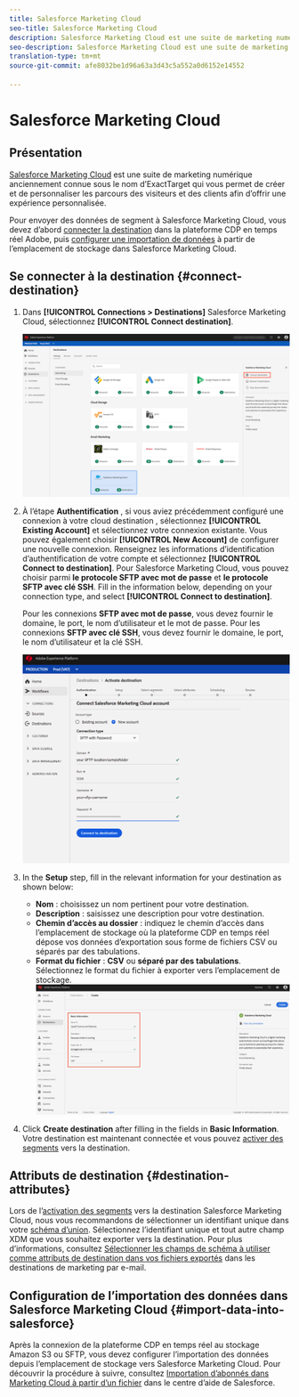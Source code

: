 ```yaml
---
title: Salesforce Marketing Cloud
seo-title: Salesforce Marketing Cloud
description: Salesforce Marketing Cloud est une suite de marketing numérique anciennement connue sous le nom d’ExactTarget qui vous permet de créer et de personnaliser les parcours des visiteurs et des clients afin d’offrir une expérience personnalisée.
seo-description: Salesforce Marketing Cloud est une suite de marketing numérique anciennement connue sous le nom d’ExactTarget qui vous permet de créer et de personnaliser les parcours des visiteurs et des clients afin d’offrir une expérience personnalisée.
translation-type: tm+mt
source-git-commit: afe8032be1d96a63a3d43c5a552a0d6152e14552

---
```



# Salesforce Marketing Cloud

## Présentation

[Salesforce Marketing Cloud](https://www.salesforce.com/products/marketing-cloud/email-marketing/) est une suite de marketing numérique anciennement connue sous le nom d’ExactTarget qui vous permet de créer et de personnaliser les parcours des visiteurs et des clients afin d’offrir une expérience personnalisée.

Pour envoyer des données de segment à Salesforce Marketing Cloud, vous devez d’abord [connecter la destination](#connect-destination) dans la plateforme CDP en temps réel Adobe, puis [configurer une importation de données](#import-data-into-salesforce) à partir de l’emplacement de stockage dans Salesforce Marketing Cloud.

## Se connecter à la destination {#connect-destination}

1. Dans **[!UICONTROL Connections > Destinations]** Salesforce Marketing Cloud, sélectionnez **[!UICONTROL Connect destination]**.

   ![Connexion à Salesforce](/help/rtcdp/destinations/assets/connect-salesforce.png)

1. À l’étape **Authentification** , si vous aviez précédemment configuré une connexion à votre cloud  destination , sélectionnez **[!UICONTROL Existing Account]** et sélectionnez votre connexion existante. Vous pouvez également choisir **[!UICONTROL New Account]** de configurer une nouvelle connexion. Renseignez les informations d’identification d’authentification de votre compte et sélectionnez **[!UICONTROL Connect to destination]**. Pour Salesforce Marketing Cloud, vous pouvez choisir parmi **le protocole SFTP avec mot de passe** et **le protocole SFTP avec clé SSH**. Fill in the information below, depending on your connection type, and select **[!UICONTROL Connect to destination]**.

   Pour les connexions **SFTP avec mot de passe**, vous devez fournir le domaine, le port, le nom d’utilisateur et le mot de passe.
Pour les connexions **SFTP avec clé SSH**, vous devez fournir le domaine, le port, le nom d’utilisateur et la clé SSH.

   ![Renseignement des informations sur Salesforce](/help/rtcdp/destinations/assets/salesforce-authenticate.png)

1. In the **Setup** step, fill in the relevant information for your destination as shown below:
   * **Nom** : choisissez un nom pertinent pour votre destination.
   * **Description** : saisissez une description pour votre destination.
   * **Chemin d’accès au dossier** : indiquez le chemin d’accès dans l’emplacement de stockage où la plateforme CDP en temps réel dépose vos données d’exportation sous forme de fichiers CSV ou séparés par des tabulations.
   * **Format du fichier** : **CSV** ou **séparé par des tabulations**. Sélectionnez le format du fichier à exporter vers l’emplacement de stockage.
   ![Informations de base sur Salesforce](/help/rtcdp/destinations/assets/salesforce-basic-information.png)

1. Click **Create destination** after filling in the fields in **Basic Information**. Votre destination est maintenant connectée et vous pouvez [activer des segments](/help/rtcdp/destinations/activate-destinations.md) vers la destination.

## Attributs de destination {#destination-attributes}

Lors de l’[activation des segments](/help/rtcdp/destinations/activate-destinations.md) vers la destination Salesforce Marketing Cloud, nous vous recommandons de sélectionner un identifiant unique dans votre [schéma d’union](https://www.adobe.io/apis/experienceplatform/home/profile-identity-segmentation/profile-identity-segmentation-services.html#!api-specification/markdown/narrative/technical_overview/unified_profile_architectural_overview/unified_profile_architectural_overview.md). Sélectionnez l’identifiant unique et tout autre champ XDM que vous souhaitez exporter vers la destination. Pour plus d’informations, consultez [Sélectionner les champs de schéma à utiliser comme attributs de destination dans vos fichiers exportés](/help/rtcdp/destinations/email-marketing-destinations.md#destination-attributes) dans les destinations de marketing par e-mail.

## Configuration de l’importation des données dans Salesforce Marketing Cloud {#import-data-into-salesforce}

Après la connexion de la plateforme CDP en temps réel au stockage Amazon S3 ou SFTP, vous devez configurer l’importation des données depuis l’emplacement de stockage vers Salesforce Marketing Cloud. Pour découvrir la procédure à suivre, consultez [Importation d’abonnés dans Marketing Cloud à partir d’un fichier](https://help.salesforce.com/articleView?id=mc_es_import_subscribers_from_file.htm&type=5) dans le centre d’aide de Salesforce.